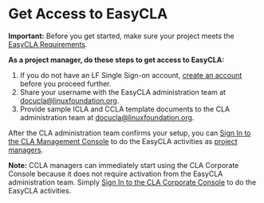 # Get Access to EasyCLA

**Important:** Before you get started, make sure your project meets the [EasyCLA Requirements](easycla-requirements.md).

**As a project manager, do these steps to get access to EasyCLA:**

1. If you do not have an LF Single Sign-on account, [create an account](https://docs.linuxfoundation.org/lfx/sso/create-an-account) before you proceed further.
2. Share your username with the EasyCLA administration team at [docucla@linuxfoundation.org](mailto:docucla@linuxfoundation.org).
3. Provide sample ICLA and CCLA template documents to the CLA administration team at [docucla@linuxfoundation.org](mailto:docucla@linuxfoundation.org).

After the CLA administration team confirms your setup, you can [Sign In to the CLA Management Console](../project-managers/sign-in-to-project-control-center.md) to do the EasyCLA activities as [project managers](../project-managers/).

**Note:** CCLA managers can immediately start using the CLA Corporate Console because it does not require activation from the EasyCLA administration team. Simply [Sign In to the CLA Corporate Console](../corporate-cla-managers/sign-in-to-the-cla-corporate-console.md) to do the EasyCLA activities.

